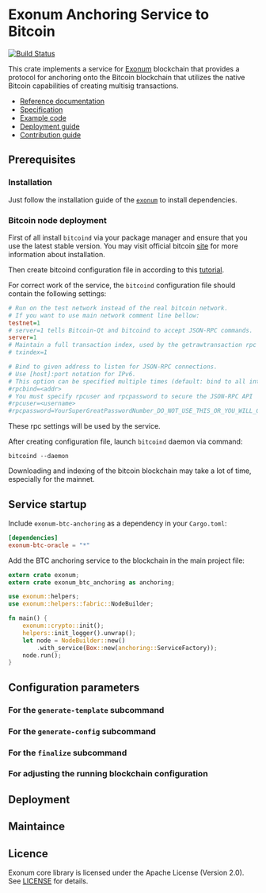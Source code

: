 # Exonum Anchoring Service to Bitcoin

[![Build Status][travis:image]][travis:url]

This crate implements a service for [Exonum] blockchain that provides
a protocol for anchoring onto the Bitcoin blockchain that utilizes the
native Bitcoin capabilities of creating multisig transactions.

* [Reference documentation][exonum:reference]
* [Specification][anchoring:specification]
* [Example code](examples/anchoring.rs)
* [Deployment guide](DEPLOY.md)
* [Contribution guide][exonum:contribution]

## Prerequisites

### Installation

Just follow the installation guide of the [`exonum`][exonum:install] to
install dependencies.

### Bitcoin node deployment

First of all install `bitcoind` via your package manager and ensure that you
use the latest stable version. You may visit official bitcoin [site][bitcoin:install]
for more information about installation.

Then create bitcoind configuration file in according to this [tutorial][bitcoin_wiki:configuration].

For correct work of the service, the `bitcoind` configuration file
should contain the following settings:

```ini
# Run on the test network instead of the real bitcoin network.
# If you want to use main network comment line bellow:
testnet=1
# server=1 tells Bitcoin-Qt and bitcoind to accept JSON-RPC commands.
server=1
# Maintain a full transaction index, used by the getrawtransaction rpc call.
# txindex=1

# Bind to given address to listen for JSON-RPC connections.
# Use [host]:port notation for IPv6.
# This option can be specified multiple times (default: bind to all interfaces)
#rpcbind=<addr>
# You must specify rpcuser and rpcpassword to secure the JSON-RPC API
#rpcuser=<username>
#rpcpassword=YourSuperGreatPasswordNumber_DO_NOT_USE_THIS_OR_YOU_WILL_GET_ROBBED_385593
```

These rpc settings will be used by the service.

After creating configuration file, launch `bitcoind` daemon via command:

```shell
bitcoind --daemon
```

Downloading and indexing of the bitcoin blockchain may take a lot of time,
especially for the mainnet.

## Service startup

Include `exonum-btc-anchoring` as a dependency in your `Cargo.toml`:

```toml
[dependencies]
exonum-btc-oracle = "*"
```

Add the BTC anchoring service to the blockchain in the main project file:

```rust
extern crate exonum;
extern crate exonum_btc_anchoring as anchoring;

use exonum::helpers;
use exonum::helpers::fabric::NodeBuilder;

fn main() {
    exonum::crypto::init();
    helpers::init_logger().unwrap();
    let node = NodeBuilder::new()
        .with_service(Box::new(anchoring::ServiceFactory));
    node.run();
}

```

## Configuration parameters

### For the `generate-template` subcommand

### For the `generate-config` subcommand

### For the `finalize` subcommand

### For adjusting the running blockchain configuration

## Deployment

## Maintaince

## Licence

Exonum core library is licensed under the Apache License (Version 2.0).
See [LICENSE](LICENSE) for details.

[bitcoin:install]: https://bitcoin.org/en/full-node#what-is-a-full-node
[bitcoin:faucet]: https://testnet.manu.backend.hamburg/faucet
[bitcoin:base58check]: https://en.bitcoin.it/wiki/Base58Check_encoding
[bitcoin:wif]: https://en.bitcoin.it/wiki/Wallet_import_format
[bitcoin_wiki:configuration]: https://en.bitcoin.it/wiki/Running_Bitcoin#Bitcoin.conf_Configuration_File
[travis:image]: https://travis-ci.org/exonum/exonum-btc-anchoring.svg?branch=master
[travis:url]: https://travis-ci.org/exonum/exonum-btc-anchoring
[Exonum]: https://github.com/exonum/exonum
[exonum:reference]: https://docs.rs/exonum-btc-anchoring
[anchoring:specification]: https://exonum.com/doc/advanced/bitcoin-anchoring/
[exonum:contribution]: https://exonum.com/doc/contributing/
[exonum:install]: https://exonum.com/doc/get-started/install/